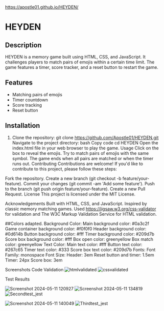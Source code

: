  https://apostle01.github.io/HEYDEN/

# HEYDEN

## Description

HEYDEN is a memory game built using HTML, CSS, and JavaScript. It challenges players to match pairs of emojis within a certain time limit. The game features a timer, score tracker, and a reset button to restart the game.

## Features

- Matching pairs of emojis
- Timer countdown
- Score tracking
- Reset button

## Installation

1. Clone the repository:
git clone https://github.com/Apostle01/HEYDEN.git
Navigate to the project directory:
bash
Copy code
cd HEYDEN
Open the index.html file in your web browser to play the game.
Usage
Click on the box to reveal the emojis.
Try to match pairs of emojis with the same symbol.
The game ends when all pairs are matched or when the timer runs out.
Contributing
Contributions are welcome! If you'd like to contribute to this project, please follow these steps:

Fork the repository.
Create a new branch (git checkout -b feature/your-feature).
Commit your changes (git commit -am 'Add some feature').
Push to the branch (git push origin feature/your-feature).
Create a new Pull Request.
License
This project is licensed under the MIT License.

Acknowledgements
Built with HTML, CSS, and JavaScript.
Inspired by classic memory matching games.
Used https://jigsaw.w3.org/css-validator for validation
and The W3C Markup Validation Service for HTML validation.

##Colors adapted.
Background Color:
Main background color: #0a3c2f
Game container background color: #f0f0f0
Header background color: #0d614b
Button background color: #fff
Timer background color: #209d7b
Score box background color: #fff
Box open color: greenyellow
Box match color: greenyellow
Text Color:
Main text color: #fff
Button text color: #267c65
Timer text color: #333
Score box text color: #209d7b
Fonts:
Font Family: monospace
Font Size:
Header: 3em
Reset button and timer: 1.5em
Timer: 24px
Score box: 3em


Screenshots
Code Validation
![htmlvalidated](https://github.com/Apostle01/HEYDEN/assets/148454484/20251ac0-96e8-4c4d-96f2-314b8cae498a)
![cssvalidated](https://github.com/Apostle01/HEYDEN/assets/148454484/2174cb20-aec1-4d06-adc5-e24d5d38c942)


Test Results

![Screenshot 2024-05-11 120927](https://github.com/Apostle01/HEYDEN/assets/148454484/3ce89c83-1c66-4c3c-bb59-ea93a4dbc9c9)
![Screenshot 2024-05-11 134819](https://github.com/Apostle01/HEYDEN/assets/148454484/9d7af829-c60b-4151-b52b-68eaa00b202b)
![Secondtest_jest](https://github.com/Apostle01/HEYDEN/assets/148454484/44550445-4320-4d11-a22b-daa4ee7caead)

![Screenshot 2024-05-11 140049](https://github.com/Apostle01/HEYDEN/assets/148454484/520cbd33-eb73-4ccd-9600-44dc081bd1c1)
![Thirdtest_jest](https://github.com/Apostle01/HEYDEN/assets/148454484/2359a424-d3e3-448a-87cd-4b1fd0e74e95)






